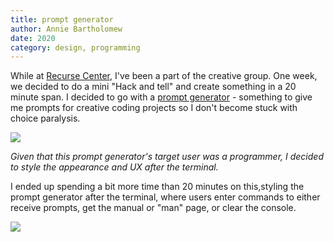 ```yaml
---
title: prompt generator
author: Annie Bartholomew
date: 2020
category: design, programming
---
```

While at [Recurse Center](https://www.recurse.com/about), I've been a part of the creative group. One week, we decided to do a mini "Hack and tell" and create something in a 20 minute span. I decided to go with a [prompt generator](https://anniebart-prompt-generator.glitch.me/) - something to give me prompts for creative coding projects so I don't become stuck with choice paralysis.

![](assets/images/Terminal.png)

*Given that this prompt generator's target user was a programmer, I decided to style the appearance and UX after the terminal.*


I ended up spending a bit more time than 20 minutes on this,styling the prompt generator after the terminal, where users enter commands to either receive prompts, get the manual or "man" page, or clear the console.

[![](assets/images/PromptGenerator.png)](https://anniebart-prompt-generator.glitch.me/)
